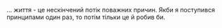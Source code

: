 ... життя - це нескінчений потік поважних причин. Якби я поступився принципами один раз, то потім тільки це й робив би.